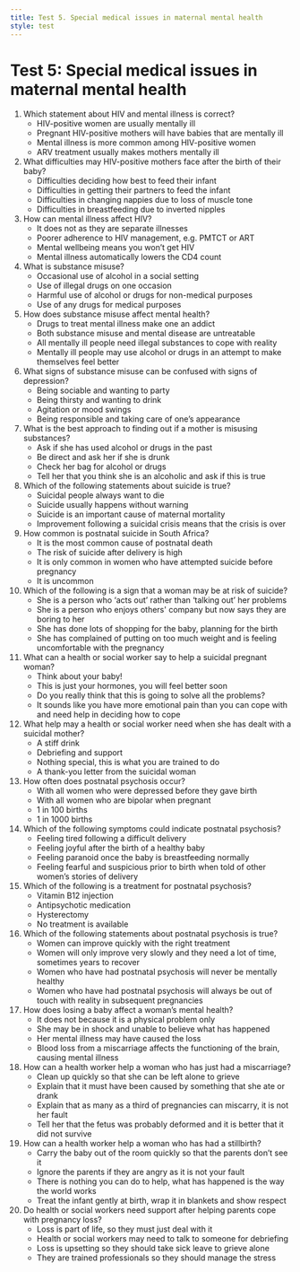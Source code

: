 ```yaml
---
title: Test 5. Special medical issues in maternal mental health
style: test
---
```


# Test 5: Special medical issues in maternal mental health
 
1.	Which statement about HIV and mental illness is correct?
	-	HIV-positive women are usually mentally ill
	-	Pregnant HIV-positive mothers will have babies that are mentally ill
	+	Mental illness is more common among HIV-positive women
	-	ARV treatment usually makes mothers mentally ill
2.	What difficulties may HIV-positive mothers face after the birth of their baby?
	+	Difficulties deciding how best to feed their infant
	-	Difficulties in getting their partners to feed the infant
	-	Difficulties in changing nappies due to loss of muscle tone
	-	Difficulties in breastfeeding due to inverted nipples
3.	How can mental illness affect HIV?
	-	It does not as they are separate illnesses
	+	Poorer adherence to HIV management, e.g. PMTCT or ART 
	-	Mental wellbeing means you won’t get HIV
	-	Mental illness automatically lowers the CD4 count
4.	What is substance misuse?
	-	Occasional use of alcohol in a social setting
	-	Use of illegal drugs on one occasion
	+	Harmful use of alcohol or drugs for non-medical purposes
	-	Use of any drugs for medical purposes
5.	How does substance misuse affect mental health?
	-	Drugs to treat mental illness make one an addict
	-	Both substance misuse and mental disease are untreatable
	-	All mentally ill people need illegal substances to cope with reality
	+	Mentally ill people may use alcohol or drugs in an attempt to make themselves feel better
6.	What signs of substance misuse can be confused with signs of depression?
	-	Being sociable and wanting to party
	-	Being thirsty and wanting to drink
	+	Agitation or mood swings
	-	Being responsible and taking care of one’s appearance
7.	What is the best approach to finding out if a mother is misusing substances?
	+	Ask if she has used alcohol or drugs in the past
	-	Be direct and ask her if she is drunk
	-	Check her bag for alcohol or drugs
	-	Tell her that you think she is an alcoholic and ask if this is true
8.	Which of the following statements about suicide is true?
	-	Suicidal people always want to die
	-	Suicide usually happens without warning
	+	Suicide is an important cause of maternal mortality
	-	Improvement following a suicidal crisis means that the crisis is over
9.	How common is postnatal suicide in South Africa?
	-	It is the most common cause of postnatal death
	+	The risk of suicide after delivery is high
	-	It is only common in women who have attempted suicide before pregnancy
	-	It is uncommon
10.	Which of the following is a sign that a woman may be at risk of suicide?
	+	She is a person who ‘acts out’ rather than ‘talking out’ her problems
	-	She is a person who enjoys others' company but now says they are boring to her
	-	She has done lots of shopping for the baby, planning for the birth
	-	She has complained of putting on too much weight and is feeling uncomfortable with the pregnancy
11.	What can a health or social worker say to help a suicidal pregnant woman?
	-	Think about your baby!
	-	This is just your hormones, you will feel better soon
	-	Do you really think that this is going to solve all the problems?
	+	It sounds like you have more emotional pain than you can cope with and need help in deciding how to cope
12.	What help may a health or social worker need when she has dealt with a suicidal mother?
	-	A stiff drink
	+	Debriefing and support
	-	Nothing special, this is what you are trained to do
	-	A thank-you letter from the suicidal woman
13.	How often does postnatal psychosis occur?
	-	With all women who were depressed before they gave birth
	-	With all women who are bipolar when pregnant
	-	1 in 100 births
	+	1 in 1000 births
14.	Which of the following symptoms could indicate postnatal psychosis?
	-	Feeling tired following a difficult delivery
	-	Feeling joyful after the birth of a healthy baby
	+	Feeling paranoid once the baby is breastfeeding normally
	-	Feeling fearful and suspicious prior to birth when told of other women’s stories of delivery
15.	Which of the following is a treatment for postnatal psychosis?
	-	Vitamin B12 injection
	+	Antipsychotic medication
	-	Hysterectomy
	-	No treatment is available
16.	Which of the following statements about postnatal psychosis is true?
	+	Women can improve quickly with the right treatment
	-	Women will only improve very slowly and they need a lot of time, sometimes years to recover
	-	Women who have had postnatal psychosis will never be mentally healthy
	-	Women who have had postnatal psychosis will always be out of touch with reality in subsequent pregnancies
17.	How does losing a baby affect a woman’s mental health?
	-	It does not because it is a physical problem only
	+	She may be in shock and unable to believe what has happened
	-	Her mental illness may have caused the loss
	-	Blood loss from a miscarriage affects the functioning of the brain, causing mental illness
18.	How can a health worker help a woman who has just had a miscarriage?
	-	Clean up quickly so that she can be left alone to grieve
	-	Explain that it must have been caused by something that she ate or drank
	+	Explain that as many as a third of pregnancies can miscarry, it is not her fault
	-	Tell her that the fetus was probably deformed and it is better that it did not survive
19.	How can a health worker help a woman who has had a stillbirth?
	-	Carry the baby out of the room quickly so that the parents don’t see it
	-	Ignore the parents if they are angry as it is not your fault
	-	There is nothing you can do to help, what has happened is the way the world works
	+	Treat the infant gently at birth, wrap it in blankets and show respect 
20.	Do health or social workers need support after helping parents cope with pregnancy loss?
	-	Loss is part of life, so they must just deal with it
	+	Health or social workers may need to talk to someone for debriefing
	-	Loss is upsetting so they should take sick leave to grieve alone
	-	They are trained professionals so they should manage the stress
